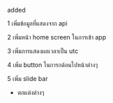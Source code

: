 added

1 เพิ่มข้อมูลที่แสดงจาก api

2 เพิ่มหน้า home screen ในการเข้า app

3 เพิ่มการแสดงผลเวลาเป็น utc

4 เพิ่ม button ในการกด้อนไปหน้าต่างๆ

5 เพิ่ม slide bar

- ตกแต่งต่างๆ
